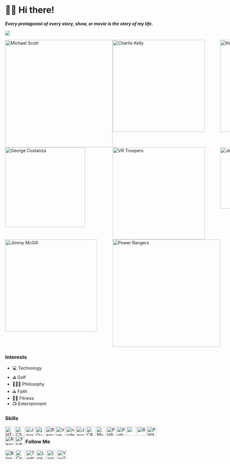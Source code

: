 # 🖖🏾 Hi there!

***Every protagonist of every story, show, or movie is the story of my life.***

<img src="http://github-readme-streak-stats.herokuapp.com?user=theuiguru&theme=Javascript-dark&date_format=M%20j%5B%2C%20Y%5D&background=011E41" /> <!--<img src="https://github-readme-stats.vercel.app/api?username=theuiguru&show_icons=true&theme=flag-india&hide_border=false&border_radius=8px&&count_private=true&include_all_commits=true" />-->

<div style="display:grid; grid-template-columns:repeat(3, 1fr);"><img src="https://i.imgur.com/HTBxpUz.png" alt="Michael Scott" title="Michael Scott" width="350" />
<img src="https://media2.giphy.com/media/9PaC2UWEsnIG6nXcsn/giphy.gif" alt="Charlie Kelly" title="Charlie Kelly" width="300" />
<img src="https://media.giphy.com/media/7pyYl7h9VnSyUHYaw9/giphy.gif" alt="Kevin Pearson" title="Kevin Pearson" width="300" />
<img src="https://media2.giphy.com/media/Yy2H6trIkODoA/giphy.gif" alt="George Costanza" title="George Costanza" width="260" />
<img src="https://media3.giphy.com/media/DK9NoD7j2nRVm/giphy.gif" alt="VR Troopers" title="VR Troopers" width="300" />
<img src="https://media2.giphy.com/media/LiljwvntZmf4c/giphy.gif" alt="Jesse Pinkman" title="Jesse Pinkman" width="200" />
<img src="https://media1.giphy.com/media/l0EwYGlvQ7STj3wyc/giphy.gif" alt="Jimmy McGill" title="Jimmy McGill" width="300" />
<img src="https://media4.giphy.com/media/b3Owrrk9ZsC4w/giphy.gif" alt="Power Rangers" title="Power Rangers" width="350" /></div>

### Interests
- 💻 Technology
- ⛳ Golf
- 🧘🏽‍♂️ Philosophy
- ⛪️ Faith
- 🏋️‍♂️ Fitness
- 📺 Entertainment

### Skills
<img src="https://cdn.jsdelivr.net/npm/simple-icons@v3/icons/html5.svg" title="HTML5" width="30" align="left">
<img src="https://cdn.jsdelivr.net/npm/simple-icons@v3/icons/css3.svg" title="CSS3" width="30" align="left">
<img src="https://cdn.jsdelivr.net/npm/simple-icons@v3/icons/javascript.svg" title="JavaScript" width="30" align="left">
<img src="https://cdn.jsdelivr.net/npm/simple-icons@v3/icons/jquery.svg" title="jQuery" width="30" align="left">
<img src="https://cdn.jsdelivr.net/npm/simple-icons@v3/icons/react.svg" title="React" width="30" align="left">
<img src="https://cdn.jsdelivr.net/npm/simple-icons@5.19.0/icons/vuedotjs.svg" title="Vue" width="30" align="left">
<img src="https://cdn.jsdelivr.net/npm/simple-icons@5.19.0/icons/nodedotjs.svg" title="nodeJS" width="30" align="left">
<img src="https://cdn.jsdelivr.net/npm/simple-icons@v3/icons/java.svg" title="Java" width="30" align="left">
<img src="https://cdn.jsdelivr.net/npm/simple-icons@v3/icons/csharp.svg" title="C#" width="30" align="left">
<img src="https://cdn.jsdelivr.net/npm/simple-icons@v3/icons/mysql.svg" title="MySQL" width="30" align="left">
<img src="https://cdn.jsdelivr.net/npm/simple-icons@v3/icons/php.svg" title="PHP" width="30" align="left">
<img src="https://cdn.jsdelivr.net/npm/simple-icons@v3/icons/python.svg" title="Python" width="30" align="left">
<img src="https://cdn.jsdelivr.net/npm/simple-icons@v3/icons/ruby.svg" titles="Ruby" width="30" align="left">
<img src="https://cdn.jsdelivr.net/npm/simple-icons@v3/icons/r.svg" title="R" width="30" align="left">
<img src="https://cdn.jsdelivr.net/npm/simple-icons@5.19.0/icons/pwa.svg" title="PWA" width="30" align="left">
<img src="https://cdn.jsdelivr.net/npm/simple-icons@v3/icons/react.svg" title="React Native" width="30" align="left">
<img src="https://cdn.jsdelivr.net/npm/simple-icons@v3/icons/flutter.svg" title="Flutter" width="30" align="left">
<br/>


### Follow Me
<a href="https://theuiguru.blogspot.com" target="_blank"><img src="https://cdn.jsdelivr.net/npm/simple-icons@v3/icons/blogger.svg" title="Blogger" width="30"></a> 
<a href="https://codepen.io/cthomas" target="_blank"><img src="https://cdn.jsdelivr.net/npm/simple-icons@v3/icons/codepen.svg" title="CodePen" width="30"></a> 
<a href="https://twitter.com/cthomas1211" target="_blank"><img src="https://cdn.jsdelivr.net/npm/simple-icons@v3/icons/twitter.svg" title="Twitter" width="30"></a> 
<a href="https://linkedin.com/in/christhomas101" target="_blank"><img src="https://cdn.jsdelivr.net/npm/simple-icons@v3/icons/linkedin.svg" title="LinkedIn" width="30"></a> 
<a href="https://instagr.am/cthomas1211" target="_blank"><img src="https://cdn.jsdelivr.net/npm/simple-icons@v3/icons/instagram.svg" title="Instagram" width="30"></a> 
<a href="https://youtube.com/ndnweb24" target="_blank"><img src="https://cdn.jsdelivr.net/npm/simple-icons@v3/icons/youtube.svg" title="YouTube" width="30"></a>
